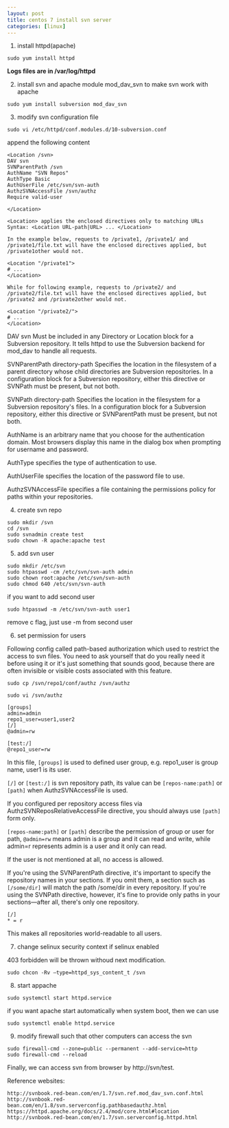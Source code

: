 ```yaml
---
layout: post
title: centos 7 install svn server
categories: [linux]
---
```


1. install httpd(apache)

`sudo yum install httpd`

**Logs files are in /var/log/httpd**

2. install svn and apache module mod_dav_svn to make svn work with apache

`sudo yum install subversion mod_dav_svn`

3. modify svn configuration file

`sudo vi /etc/httpd/conf.modules.d/10-subversion.conf`

append the following content

```
<Location /svn>
DAV svn
SVNParentPath /svn
AuthName "SVN Repos"
AuthType Basic
AuthUserFile /etc/svn/svn-auth
AuthzSVNAccessFile /svn/authz
Require valid-user

</Location>

```

```
<Location> applies the enclosed directives only to matching URLs
Syntax: <Location URL-path|URL> ... </Location>

In the example below, requests to /private1, /private1/ and /private1/file.txt will have the enclosed directives applied, but /private1other would not.

<Location "/private1">
# ...
</Location>

While for following example, requests to /private2/ and /private2/file.txt will have the enclosed directives applied, but /private2 and /private2other would not.

<Location "/private2/">
# ...
</Location>

```

DAV svn
Must be included in any Directory or Location block for a Subversion repository. It tells httpd to use the Subversion backend for mod_dav to handle all requests.

SVNParentPath directory-path
Specifies the location in the filesystem of a parent directory whose child directories are Subversion repositories. In a configuration block for a Subversion repository, either this directive or SVNPath must be present, but not both.

SVNPath directory-path
Specifies the location in the filesystem for a Subversion repository's files. In a configuration block for a Subversion repository, either this directive or SVNParentPath must be present, but not both.

AuthName is an arbitrary name that you choose for the authentication domain. Most browsers display this name in the dialog box when prompting for username and password.

AuthType specifies the type of authentication to use.

AuthUserFile specifies the location of the password file to use.

AuthzSVNAccessFile specifies a file containing the permissions policy for paths within your repositories.

4. create svn repo

```
sudo mkdir /svn
cd /svn
sudo svnadmin create test
sudo chown -R apache:apache test
```

5. add svn user

```
sudo mkdir /etc/svn
sudo htpasswd -cm /etc/svn/svn-auth admin
sudo chown root:apache /etc/svn/svn-auth
sudo chmod 640 /etc/svn/svn-auth
```

if you want to add second user

`sudo htpasswd -m /etc/svn/svn-auth user1`

remove c flag, just use -m from second user

6. set permission for users

Following config called path-based authorization which used to restrict the access to svn files. You need to ask yourself that do you really need it before using it or it's just something that sounds good, because there are often invisible or visible costs associated with this feature.

`sudo cp /svn/repo1/conf/authz /svn/authz`

`sudo vi /svn/authz`

```
[groups]
admin=admin
repo1_user=user1,user2
[/]
@admin=rw

[test:/]
@repo1_user=rw
```

In this file, `[groups]` is used to defined user group, e.g. repo1_user is group name, user1 is its user.

`[/]` or `[test:/]` is svn repository path, its value can be `[repos-name:path]` or `[path]` when AuthzSVNAccessFile is used.

If you configured per repository access files via AuthzSVNReposRelativeAccessFile directive, you should always use `[path]` form only.

`[repos-name:path]` or `[path]` describe the permission of group or user for path, `@admin=rw` means admin is a group and it can read and write, while admin=r represents admin is a user and it only can read.

If the user is not mentioned at all, no access is allowed.

If you're using the SVNParentPath directive, it's important to specify the repository names in your sections. If you omit them, a section such as `[/some/dir]` will match the path /some/dir in every repository. If you're using the SVNPath directive, however, it's fine to provide only paths in your sections—after all, there's only one repository.

```
[/]
* = r
```

This makes all repositories world-readable to all users.

7. change selinux security context if selinux enabled

403 forbidden will be thrown withoud next modification.

`sudo chcon -Rv –type=httpd_sys_content_t /svn`

8. start appache

`sudo systemctl start httpd.service`

if you want apache start automatically when system boot, then we can use

`sudo systemctl enable httpd.service`

9. modify firewall such that other computers can access the svn

```
sudo firewall-cmd --zone=public --permanent --add-service=http
sudo firewall-cmd --reload
```

Finally, we can access svn from browser by http://svn/test.

Reference websites:

	http://svnbook.red-bean.com/en/1.7/svn.ref.mod_dav_svn.conf.html
	http://svnbook.red-bean.com/en/1.8/svn.serverconfig.pathbasedauthz.html
	https://httpd.apache.org/docs/2.4/mod/core.html#location
	http://svnbook.red-bean.com/en/1.7/svn.serverconfig.httpd.html

